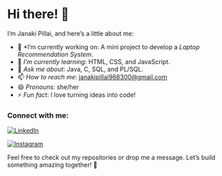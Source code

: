 # Hi there! 👋  

I’m Janaki Pillai, and here’s a little about me:  

- 🔭 *I’m currently working on: A mini project to develop a *Laptop Recommendation System*.  
- 🌱 *I’m currently learning*: HTML, CSS, and JavaScript.  
- 💬 *Ask me about*: Java, C, SQL, and PL/SQL.  
- 📫 *How to reach me*: janakipillai968300@gmail.com  
- 😄 *Pronouns*: she/her  
- ⚡ *Fun fact*: I love turning ideas into code!  

### Connect with me:  

[![LinkedIn](https://img.shields.io/badge/LinkedIn-0A66C2?style=for-the-badge&logo=linkedin&logoColor=white)](https://www.linkedin.com/in/janaki-pillai-6b0b2531a)  

[![Instagram](https://img.shields.io/badge/Instagram-E4405F?style=for-the-badge&logo=instagram&logoColor=white)](https://www.instagram.com/elusive_spirit_00/profilecard/?igsh=MXNqa3BjODV2eXF6dw==)

Feel free to check out my repositories or drop me a message. Let’s build something amazing together! 🚀
